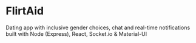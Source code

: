 # FlirtAid
Dating app with inclusive gender choices, chat and real-time notifications built with Node (Express), React, Socket.io &amp; Material-UI
